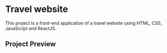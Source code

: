 # Travel website
This project is a front-end application of a travel website using HTML, CSS, JavaScript and ReactJS.

## Project Preview


